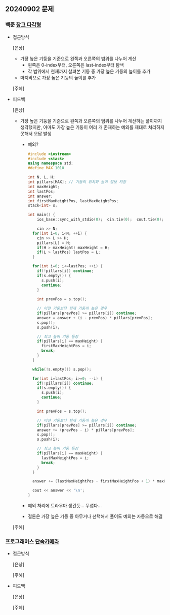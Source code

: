 ## 20240902 문제

### 백준 [창고 다각형](https://www.acmicpc.net/problem/2304)

- 접근방식

  [은상]
  - 가장 높은 기둥을 기준으로 왼쪽과 오른쪽의 범위를 나누어 계산
    - 왼쪽은 0-index부터, 오른쪽은 last-index부터 탐색
    - 각 범위에서 현재까지 살펴본 기둥 중 가장 높은 기둥의 높이를 추가
  - 마지막으로 가장 높은 기둥의 높이를 추가
  
  [주혜]
  
- 피드백

  [은상]
  - 가장 높은 기둥을 기준으로 왼쪽과 오른쪽의 범위를 나누어 계산하는 풀이까지 생각했지만, 아마도 가장 높은 기둥이 여러 개 존재하는 예외를 제대로 처리하지 못해서 오답 발생
    - 예외?
        
        ```cpp
        #include <iostream>
        #include <stack>
        using namespace std;
        #define MAX 1010
        
        int N, L, H;
        int pillars[MAX]; // 기둥의 위치와 높이 정보 저장
        int maxHeight;
        int lastPos;
        int answer;
        int firstMaxHeightPos, lastMaxHeightPos;
        stack<int> s;
        
        int main() {
        	ios_base::sync_with_stdio(0);  cin.tie(0);  cout.tie(0);
        
        	cin >> N;
          for(int i=0; i<N; ++i) {
            cin >> L >> H;
            pillars[L] = H;
            if(H > maxHeight) maxHeight = H;
            if(L > lastPos) lastPos = L;
          }
        
          for(int i=0; i<=lastPos; ++i) {
            if(!pillars[i]) continue;
            if(s.empty()) {
              s.push(i);
              continue;
            }
            
            int prevPos = s.top();
        
            // 이전 기둥보다 현재 기둥이 높은 경우
            if(pillars[prevPos] >= pillars[i]) continue;
            answer = answer + (i - prevPos) * pillars[prevPos];
            s.pop();
            s.push(i);
        
            // 최고 높이 기둥 등장
            if(pillars[i] == maxHeight) {
              firstMaxHeightPos = i;
              break;
            }
          }
        
          while(!s.empty()) s.pop();
        
          for(int i=lastPos; i>=0; --i) {
            if(!pillars[i]) continue;
            if(s.empty()) {
              s.push(i);
              continue;
            }
        
            int prevPos = s.top();
        
            // 이전 기둥보다 현재 기둥이 높은 경우
            if(pillars[prevPos] >= pillars[i]) continue;
            answer += (prevPos - i) * pillars[prevPos];
            s.pop();
            s.push(i);
        
            // 최고 높이 기둥 등장
            if(pillars[i] == maxHeight) {
              lastMaxHeightPos = i;
              break;
            }
          }
        
          answer += (lastMaxHeightPos - firstMaxHeightPos + 1) * maxHeight;
        
          cout << answer << '\n';
        }
        ```
        
    - 예외 처리에 트라우마 생긴듯… 무섭다…
    - 결론은 가장 높은 기둥 중 아무거나 선택해서 풀어도 예외는 자동으로 해결
  
  [주혜]
  

### 프로그래머스 [단속카메라](https://school.programmers.co.kr/learn/courses/30/lessons/42884)

- 접근방식

  [은상]
  

  [주혜]
  
  
- 피드백

  [은상]
  
  
  [주혜]
  
